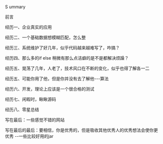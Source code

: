 # 

Summary

前言

经历一、企业真实的应用

经历二、一个基础数据想模糊匹配，怎么整

经历三、系统维护了好几年，似乎代码越来越难写了，咋搞？

经历四、那么多的if else 稍微有那么点洁癖的是不是都解决烦躁？

经历五、晃荡了几年，人老了，技术风口在不断的变化，似乎也得了解各一二

经历五、可能你用了他，但是你并没有去了解他---算法

经历六、开发，理论上应该是一个很合格的测试

经历七、闲暇时，瞅瞅源码

经历八、零星总结

写在最后：一些感觉不错的网站

写在最后的最后：要相信，你是优秀的，但是吸收其他优秀人的优秀想法会使你更优秀 --一些比较好用的jar

